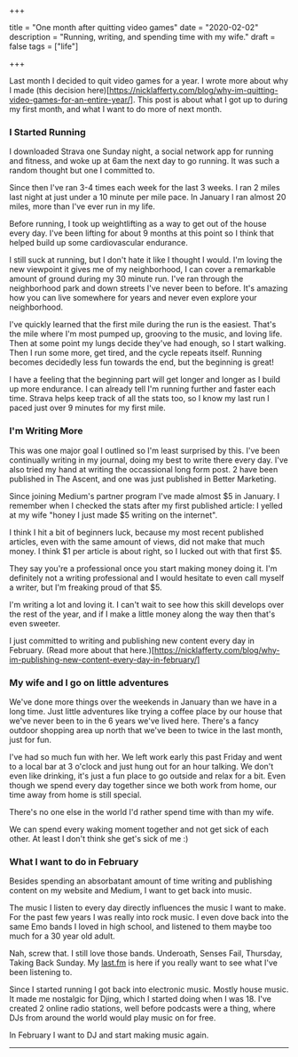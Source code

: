 +++

title = "One month after quitting video games"
date = "2020-02-02"
description = "Running, writing, and spending time with my wife."
draft = false
tags = ["life"]

+++

Last month I decided to quit video games for a year. I wrote more about why I made (this decision here)[https://nicklafferty.com/blog/why-im-quitting-video-games-for-an-entire-year/]. This post is about what I got up to during my first month, and what I want to do more of next month. 

### I Started Running

I downloaded Strava one Sunday night, a social network app for running and fitness, and woke up at 6am the next day to go running. It was such a random thought but one I committed to. 

Since then I've ran 3-4 times each week for the last 3 weeks. I ran 2 miles last night at just under a 10 minute per mile pace. In January I ran almost 20 miles, more than I've ever run in my life. 

Before running, I took up weightlifting as a way to get out of the house every day. I've been lifting for about 9 months at this point so I think that helped build up some cardiovascular endurance.

I still suck at running, but I don't hate it like I thought I would. I'm loving the new viewpoint it gives me of my neighborhood, I can cover a remarkable amount of ground during my 30 minute run. I've ran through the neighborhood park and down streets I've never been to before. It's amazing how you can live somewhere for years and never even explore your neighborhood. 

I've quickly learned that the first mile during the run is the easiest. That's the mile where I'm most pumped up, grooving to the music, and loving life. Then at some point my lungs decide they've had enough, so I start walking. Then I run some more, get tired, and the cycle repeats itself. Running becomes decidedly less fun towards the end, but the beginning is great!

I have a feeling that the beginning part will get longer and longer as I build up more endurance. I can already tell I'm running further and faster each time. Strava helps keep track of all the stats too, so I know my last run I paced just over 9 minutes for my first mile.

### I'm Writing More

This was one major goal I outlined so I'm least surprised by this. I've been continually writing in my journal, doing my best to write there every day. I've also tried my hand at writing the occassional long form post. 2 have been published in The Ascent, and one was just published in Better Marketing.

Since joining Medium's partner program I've made almost $5 in January. I remember when I checked the stats after my first published article: I yelled at my wife "honey I just made $5 writing on the internet".  

I think I hit a bit of beginners luck, because my most recent published articles, even with the same amount of views, did not make that much money. I think $1 per article is about right, so I lucked out with that first $5.

They say you're a professional once you start making money doing it. I'm definitely not a writing professional and I would hesitate to even call myself a writer, but I'm freaking proud of that $5. 

I'm writing a lot and loving it. I can't wait to see how this skill develops over the rest of the year, and if I make a little money along the way then that's even sweeter. 

I just committed to writing and publishing new content every day in February. (Read more about that here.)[https://nicklafferty.com/blog/why-im-publishing-new-content-every-day-in-february/]

### My wife and I go on little adventures

We've done more things over the weekends in January than we have in a long time. Just little adventures like trying a coffee place by our house that we've never been to in the 6 years we've lived here. There's a fancy outdoor shopping area up north that we've been to twice in the last month, just for fun. 

I've had so much fun with her. We left work early this past Friday and went to a local bar at 3 o'clock and just hung out for an hour talking. We don't even like drinking, it's just a fun place to go outside and relax for a bit. Even though we spend every day together since we both work from home, our time away from home is still special. 

There's no one else in the world I'd rather spend time with than my wife. 

We can spend every waking moment together and not get sick of each other. At least I don't think she get's sick of me :)

### What I want to do in February

Besides spending an absorbatant amount of time writing and publishing content on my website and Medium, I want to get back into music.

The music I listen to every day directly influences the music I want to make. For the past few years I was really into rock music. I even dove back into the same Emo bands I loved in high school, and listened to them maybe too much for a 30 year old adult.

Nah, screw that. I still love those bands. Underoath, Senses Fail, Thursday, Taking Back Sunday. My [last.fm](http://last.fm) is here if you really want to see what I've been listening to.

Since I started running I got back into electronic music. Mostly house music. It made me nostalgic for Djing, which I started doing when I was 18. I've created 2 online radio stations, well before podcasts were a thing, where DJs from around the world would play music on for free.

In February I want to DJ and start making music again.

---